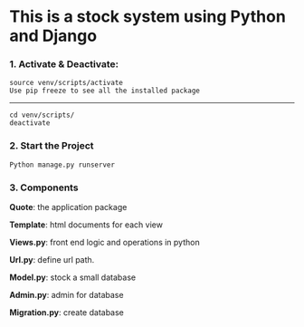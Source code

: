 # This is a stock system using Python and Django

### 1. Activate & Deactivate: 
    source venv/scripts/activate
    Use pip freeze to see all the installed package
***
    cd venv/scripts/
    deactivate
    
### 2. Start the Project
    Python manage.py runserver
    
    


### 3. Components 

**Quote**: the application package

**Template**: html documents for each view

**Views.py**: front end logic and operations in python

**Url.py**: define url path.

**Model.py**: stock a small database

**Admin.py**: admin for database

**Migration.py**: create database